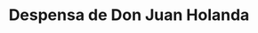 ---
title: "Despensa de Don Juan Holanda"
url: /santa-tecla/despensa-de-don-juan-holanda/
shop: Supermarkt
---